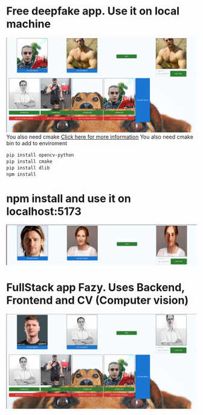# Free deepfake app. Use it on local machine
![Fazy](examples/example1.jpg)
You also need cmake [Click here for more information](https://cmake.org/download/)
You also need cmake bin to add to enviroment

```bash
pip install opencv-python
pip install cmake
pip install dlib
npm install
```

# npm install and use it on localhost:5173

![Fazy](examples/example3.jpg)
# FullStack app Fazy. Uses Backend, Frontend and CV (Computer vision)
![Fazy](examples/example2.jpg)
